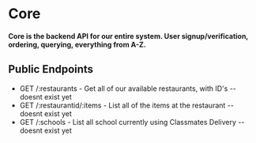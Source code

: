 # Core
#### Core is the backend API for our entire system. User signup/verification, ordering, querying, everything from A-Z.

## Public Endpoints
- GET /:restaurants - Get all of our available restaurants, with ID's -- doesnt exist yet
- GET /:restaurantid/:items - List all of the items at the restaurant -- doesnt exist yet
- GET /:schools - List all school currently using Classmates Delivery -- doesnt exist yet
